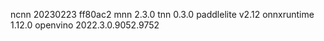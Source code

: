 ncnn 20230223 ff80ac2
mnn 2.3.0
tnn 0.3.0
paddlelite v2.12
onnxruntime 1.12.0
openvino 2022.3.0.9052.9752